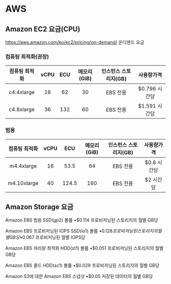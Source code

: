 # AWS

## Amazon EC2 요금(CPU)

<https://aws.amazon.com/ko/ec2/pricing/on-demand/>
온디맨드 요금

### 컴퓨팅 최적화(권장)

|컴퓨팅 최적화|vCPU|ECU|메모리(GiB)|인스턴스 스토리지(GB)|사용량가격|
|:--:|:--:|:--:|:--:|:--:|:--:|
|c4.4xlarge|16|62|30|EBS 전용|$0.796 시간당|
|c4.8xlarge|36|132|60|EBS 전용|$1.591 시간당|

### 범용

|컴퓨팅 최적화|vCPU|ECU|메모리(GiB)|인스턴스 스토리지(GB)|사용량가격|
|:--:|:--:|:--:|:--:|:--:|:--:|
|m4.4xlarge|16|53.5|64|EBS 전용|$0.8 시간당|
|m4.10xlarge|40|124.5|160|EBS 전용|$2 시간당|

## Amazon Storage 요금

Amazon EBS 범용 SSD(gp2) 볼륨
•$0.114 프로비저닝된 스토리지의 월별 GB당

Amazon EBS 프로비저닝된 IOPS SSD(io1) 볼륨
•$0.128 프로비저닝된 스토리지의 월별 GB당
•$0.067 프로비저닝된 월별 IOPS당

Amazon EBS 처리량 최적화 HDD(st1) 볼륨
•$0.051 프로비저닝된 스토리지의 월별 GB당

Amazon EBS 콜드 HDD(sc1) 볼륨
•$0.029 프로비저닝된 스토리지의 월별 GB당

Amazon S3에 대한 Amazon EBS 스냅샷
•$0.05 저장된 데이터의 월별 GB당
